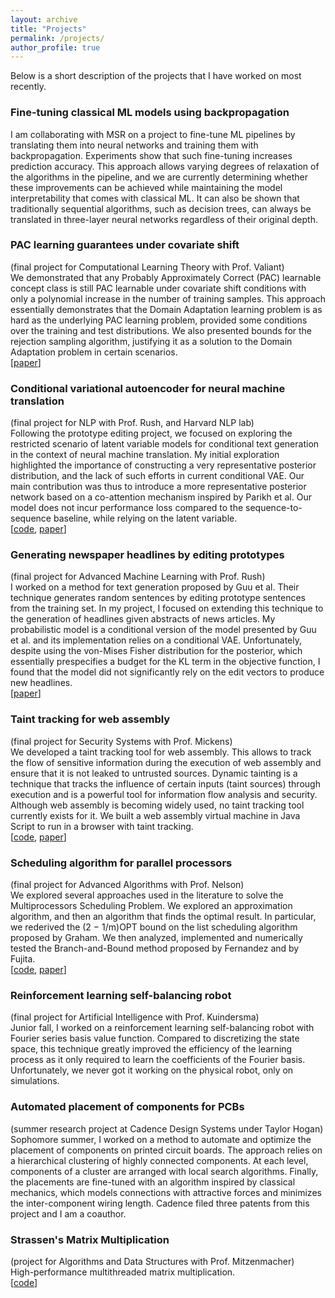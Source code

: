 ```yaml
---
layout: archive
title: "Projects"
permalink: /projects/
author_profile: true
---
```


Below is a short description of the projects that I have worked on most recently.

### Fine-tuning classical ML models using backpropagation
I am collaborating with MSR on a project to fine-tune ML pipelines by translating them into neural networks and training them with backpropagation. Experiments show that such fine-tuning increases prediction accuracy. This approach allows varying degrees of relaxation of the algorithms in the pipeline, and we are currently determining whether these improvements can be achieved while maintaining the model interpretability that comes with classical ML. It can also be shown that traditionally sequential algorithms, such as decision trees, can always be translated in three-layer neural networks regardless of their original depth.

### PAC learning guarantees under covariate shift
(final project for Computational Learning Theory with Prof. Valiant)  
We demonstrated that any Probably Approximately Correct (PAC) learnable concept class is still PAC learnable under covariate shift conditions with only a polynomial increase in the number of training samples. This approach essentially demonstrates that the Domain Adaptation learning problem is as hard as the underlying PAC learning problem, provided some conditions over the training and test distributions. We also presented bounds for the rejection sampling algorithm, justifying it as a solution to the Domain Adaptation problem in certain scenarios.  
[[paper](https://arxiv.org/abs/1812.06393)]

### Conditional variational autoencoder for neural machine translation
(final project for NLP with Prof. Rush, and Harvard NLP lab)  
Following the prototype editing project, we focused on exploring the restricted scenario of latent variable models for conditional text generation in the context of neural machine translation. My initial exploration highlighted the importance of constructing a very representative posterior distribution, and the lack of such efforts in current conditional VAE. Our main contribution was thus to introduce a more representative posterior network based on a co-attention mechanism inspired by Parikh et al. Our model does not incur performance loss compared to the sequence-to-sequence baseline, while relying on the latent variable.  
[[code](https://github.com/artidoro/conditional-vae), [paper](https://arxiv.org/abs/1812.04405)]

### Generating newspaper headlines by editing prototypes
(final project for Advanced Machine Learning with Prof. Rush)  
I worked on a method for text generation proposed by Guu et al. Their technique generates random sentences by editing prototype sentences from the training set. In my project, I focused on extending this technique to the generation of headlines given abstracts of news articles. My probabilistic model is a conditional version of the model presented by Guu et al. and its implementation relies on a conditional VAE. Unfortunately, despite using the von-Mises Fisher distribution for the posterior, which essentially prespecifies a budget for the KL term in the objective function, I found that the model did not significantly rely on the edit vectors to produce new headlines.  
[[paper](https://artidoro.github.io/files/Conditional_Prototype_Editing_for_Abstractive_Summarization.pdf)]

### Taint tracking for web assembly
(final project for Security Systems with Prof. Mickens)  
We developed a taint tracking tool for web assembly. This allows to track the flow of sensitive information during the execution of web assembly and ensure that it is not leaked to untrusted sources. Dynamic tainting is a technique that tracks the influence of certain inputs (taint sources) through execution and is a powerful tool for information flow analysis and security. Although web assembly is becoming widely used, no taint tracking tool currently exists for it. We built a web assembly virtual machine in Java Script to run in a browser with taint tracking.  
[[code](https://github.com/aronszanto/wasm-taint-tracking), [paper](https://arxiv.org/abs/1807.08349)]

### Scheduling algorithm for parallel processors 
(final project for Advanced Algorithms with Prof. Nelson)  
We explored several approaches used in the literature to solve the Multiprocessors Scheduling Problem. We explored an approximation algorithm, and then an algorithm that finds the optimal result. In particular, we rederived the (2 − 1/m)OPT bound on the list scheduling algorithm proposed by Graham. We then analyzed, implemented and numerically tested the Branch-and-Bound method proposed by Fernandez and by Fujita.  
[[code](https://github.com/artidoro/scheduling), [paper](https://artidoro.github.io/files/Analyzing_Branch_and_Bound_Algorithms_for_the_Multiprocessor_Scheduling_Problem.pdf)]

### Reinforcement learning self-balancing robot
(final project for Artificial Intelligence with Prof. Kuindersma)  
Junior fall, I worked on a reinforcement learning self-balancing robot with Fourier series basis value function. Compared to discretizing the state space, this technique greatly improved the efficiency of the learning process as it only required to learn the coefficients of the Fourier basis. Unfortunately, we never got it working on the physical robot, only on simulations.  

### Automated placement of components for PCBs
(summer research project at Cadence Design Systems under Taylor Hogan)  
Sophomore summer, I worked on a method to automate and optimize the placement of components on printed circuit boards. The approach relies on a hierarchical clustering of highly connected components. At each level, components of a cluster are arranged with local search algorithms. Finally, the placements are fine-tuned with an algorithm inspired by classical mechanics, which models connections with attractive forces and minimizes the inter-component wiring length. Cadence filed three patents from this project and I am a coauthor.

### Strassen's Matrix Multiplication
(project for Algorithms and Data Structures with Prof. Mitzenmacher)  
High-performance multithreaded matrix multiplication.  
[[code](https://github.com/aronszanto/strassen)]